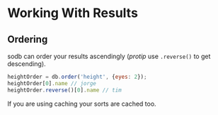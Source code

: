 # Working With Results

## Ordering

sodb can order your results ascendingly (_protip_ use `.reverse()` to get descending).

```javascript
heightOrder = db.order('height', {eyes: 2});
heightOrder[0].name // jorge
heightOrder.reverse()[0].name // tim
```

If you are using caching your sorts are cached too.
